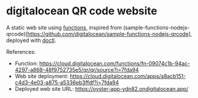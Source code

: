 # digitalocean QR code  website
A static web site using [functions](https://www.digitalocean.com/products/functions), inspired from (sample-functions-nodejs-qrcode)[https://github.com/digitalocean/sample-functions-nodejs-qrcode], deployed with [doctl](https://github.com/digitalocean/doctl).


References: 
- Function: https://cloud.digitalocean.com/functions/fn-09074c1b-94ac-4297-a868-48f9752735e5/qr/qr/source?i=7fda94
- Web site deployment: https://cloud.digitalocean.com/apps/a8acb151-c4d3-4e03-a875-a5336eb3ffdf?i=7fda94
- Deployed web site URL: https://oyster-app-ydn82.ondigitalocean.app/


